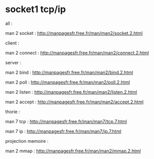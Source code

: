 socket1 tcp/ip
=======

all :

man 2 socket : http://manpagesfr.free.fr/man/man2/socket.2.html

client :

man 2 connect : http://manpagesfr.free.fr/man/man2/connect.2.html

server :

man 2 bind : http://manpagesfr.free.fr/man/man2/bind.2.html

man 2 poll : http://manpagesfr.free.fr/man/man2/poll.2.html

man 2 listen : http://manpagesfr.free.fr/man/man2/listen.2.html

man 2 accept : http://manpagesfr.free.fr/man/man2/accept.2.html

thorie :

man 7 tcp : http://manpagesfr.free.fr/man/man7/tcp.7.html

man 7 ip : http://manpagesfr.free.fr/man/man7/ip.7.html

projection memoire :

man 2 mmap : http://manpagesfr.free.fr/man/man2/mmap.2.html
